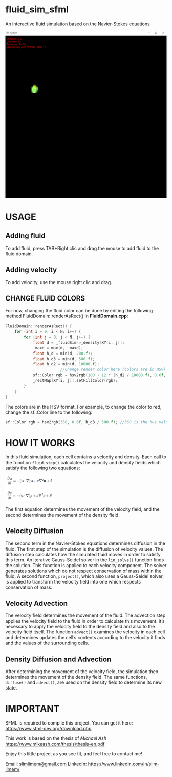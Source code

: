 # fluid_sim_sfml
An interactive fluid simulation based on the Navier-Stokes equations

![fluid_sim_gif](fluid_1.gif)

# USAGE
## Adding fluid
To add fluid, press TAB+Right clic and drag the mouse to add fluid to the fluid domain.
## Adding velocity
To add velocity, use the mouse right clic and drag.

## CHANGE FLUID COLORS
For now, changing the fluid color can be done by editing the following method FluidDomain::renderAsRect() in **FluidDomain.cpp**:
```cpp
FluidDomain::renderAsRect() {
	for (int i = 0; i < N; i++) {
		for (int j = 0; j < N; j++) {
			float d = _fluidSim->_density[XY(i, j)];
			_maxd = max(d, _maxd);
			float h_d = min(d, 200.f);
			float h_d3 = min(d, 500.f);
			float h_d2 = min(d, 10000.f);
                        //Change render color here (colors are in HSV)
			sf::Color rgb = hsv2rgb(100 + 12 * (h_d2 / 10000.f), 0.6f, h_d3 / 500.f);
			_rectMap[XY(i, j)].setFillColor(rgb);
		}
	}
}
```
The colors are in the HSV format. For example, to change the color to red, change the sf::Color line to the following:
```cpp
sf::Color rgb = hsv2rgb(360, 0.6f, h_d3 / 500.f); //360 is the hue value for red
```

# HOW IT WORKS
In this fluid simulation, each cell contains a velocity and density. Each call to the function ```fluid.step()``` calculates the velocity and density fields which satisfy the following two equations:

<img src="https://github.com/slimem/fluid_sim_sfml/blob/main/navier-stokes-eq.png" width=30% height=30%>

The first equation determines the movement of the velocity field, and the second determines the movement of the density field.
## Velocity Diffusion
The second term in the Navier-Stokes equations determines diffusion in the fluid. The first step of the simulation is the diffusion of velocity values. The diffusion step calculates how the simulated fluid moves in order to satisfy this term. An iterative Gauss-Seidel solver in the ```lin_solve()``` function finds the solution. This function is applied to each velocity component.
The solver generates solutions which do not respect conservation of mass within the fluid. A second function, ```project()```, which also uses a Gauss-Seidel solver, is applied to transform the velocity field into one which respects conservation of mass.
## Velocity Advection
The velocity field determines the movement of the fluid. The advection step applies the velocity field to the fluid in order to calculate this movement. It’s necessary to apply the velocity field to the density field and also to the velocity field itself. The function ```advect()``` examines the velocity in each cell and determines updates the cell’s contents according to the velocity it finds and the values of the surrounding cells.
## Density Diffusion and Advection
After determining the movement of the velocity field, the simulation then determines the movement of the density field. The same functions, ```diffuse()``` and ```advect()```, are used on the density field to determine its new state.

# IMPORTANT
SFML is required to compile this project. You can get it here: https://www.sfml-dev.org/download.php

This work is based on the thesis of *Michael Ash* https://www.mikeash.com/thesis/thesis-en.pdf

Enjoy this little project as you see fit, and feel free to contact me!

Email: slimlimem@gmail.com Linkedin: https://www.linkedin.com/in/slim-limem/
